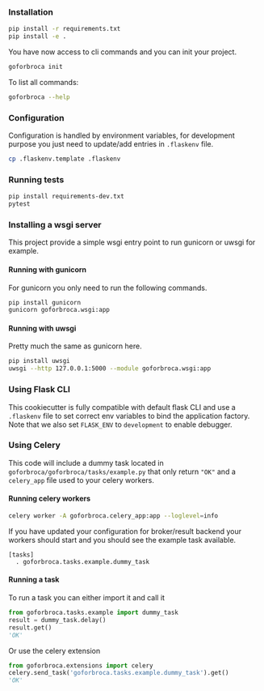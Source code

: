 ### Installation

```bash
pip install -r requirements.txt
pip install -e .
```

You have now access to cli commands and you can init your project.

```bash
goforbroca init
```

To list all commands:
```bash
goforbroca --help
```

### Configuration

Configuration is handled by environment variables, for development purpose you just need to update/add entries in `.flaskenv` file.

```bash
cp .flaskenv.template .flaskenv
```

### Running tests

```bash
pip install requirements-dev.txt
pytest
```

### Installing a wsgi server

This project provide a simple wsgi entry point to run gunicorn or uwsgi for example.

#### Running with gunicorn

For gunicorn you only need to run the following commands.

```bash
pip install gunicorn
gunicorn goforbroca.wsgi:app
```

#### Running with uwsgi

Pretty much the same as gunicorn here.

```bash
pip install uwsgi
uwsgi --http 127.0.0.1:5000 --module goforbroca.wsgi:app
```

### Using Flask CLI

This cookiecutter is fully compatible with default flask CLI and use a `.flaskenv` file to set correct env variables to bind the application factory.
Note that we also set `FLASK_ENV` to `development` to enable debugger.


### Using Celery

This code will include a dummy task located in `goforbroca/goforbroca/tasks/example.py` that only return `"OK"` and a `celery_app` file used to your celery workers.


#### Running celery workers

```bash
celery worker -A goforbroca.celery_app:app --loglevel=info
```

If you have updated your configuration for broker/result backend your workers should start and you should see the example task available.

```
[tasks]
  . goforbroca.tasks.example.dummy_task
```


#### Running a task

To run a task you can either import it and call it

```python
from goforbroca.tasks.example import dummy_task
result = dummy_task.delay()
result.get()
'OK'
```

Or use the celery extension

```python
from goforbroca.extensions import celery
celery.send_task('goforbroca.tasks.example.dummy_task').get()
'OK'
```
